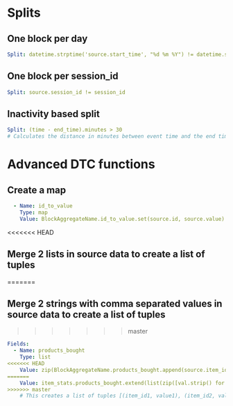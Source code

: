 # Splits

## One block per day

```YAML
Split: datetime.strptime('source.start_time', "%d %m %Y") != datetime.strptime('start_time', "%d %m %Y")      
```

## One block per session_id

```yaml
Split: source.session_id != session_id
```

## Inactivity based split

```YAML
Split: (time - end_time).minutes > 30
# Calculates the distance in minutes between event time and the end time (time last event was received) of the current block.  Split happens when the difference is greater than 30 minutes.
```

# Advanced DTC functions

## Create a map

```yaml
  - Name: id_to_value
    Type: map
    Value: BlockAggregateName.id_to_value.set(source.id, source.value)
```

<<<<<<< HEAD
## Merge 2 lists in source data to create a list of tuples
=======
## Merge 2 strings with comma separated values in source data to create a list of tuples
>>>>>>> master

```yaml
Fields:
  - Name: products_bought
    Type: list
<<<<<<< HEAD
    Value: zip(BlockAggregateName.products_bought.append(source.item_id), BlockAggregateName.products_bought.append(source.value))
=======
    Value: item_stats.products_bought.extend(list(zip([val.strip() for val in source.item_id.split(',')], [float(val.strip()) for val in source.value.split(',')])))
>>>>>>> master
    # This creates a list of tuples [(item_id1, value1), (item_id2, value2)...]
```
